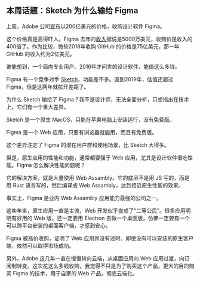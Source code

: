 ## 本周话题：Sketch 为什么输给 Figma

上周，Adobe 公司[宣布](https://36kr.com/p/1917326805803014)以200亿美元的价格，收购设计软件 Figma。

这个价格真是高得吓人。Figma 去年的[收入](https://www.cbinsights.com/company/figma/financials)据说是5000万美元，收购价是收入的400倍了。作为比较，微软2018年收购 GitHub 的价格是75亿美元，那一年 GitHub 的收入约为2亿美元。

谁能想到，一个面向专业用户、2016年才问世的设计软件，能值这么多钱。

Figma 有一个竞争对手 [Sketch](https://www.sketch.com/)，功能差不多。直到2019年，估值还超过 Figma，但是这两年就拉开差距了。

为什么 Sketch 输给了 Figma？我不是设计师，无法全面分析，只想指出在技术上，它们有一个重大差异。

Sketch 是一个原生 MacOS，只能在苹果电脑上安装运行，没有免费版。

Figma 是一个 Web 应用，只要有浏览器就能用，而且有免费版。

这个差异注定了 Figma 的潜在用户群和使用场景，比 Sketch 大得多。

但是，原生应用的性能和功能，通常都要强于 Web 应用，尤其是设计软件很吃性能。Figma 怎么解决性能问题呢？

它的解决方案，就是大量使用 Web Assambly。它的底层不是用 JS 写的，而是用 Rust 语言写的，然后编译成 Web Assambly，达到接近原生性能的效果。

事实上，Figma 是业内 Web Assambly 应用能力最强的公司之一。

这些年来，原生应用一直是主流，Web 开发似乎变成了“二等公民”。很多应用明明有好用的 Web 版，还一定要用 Electron 去做一个桌面版，仿佛一定要有一个可以跨平台安装的桌面客户端，才感到安心。

Figma 被高价收购，证明了 Web 应用并没有过时。即使没有可以安装的原生客户端，依然可以取得市场成功。

另外，Adobe 这几年一直在慢慢转向云端，从桌面应用向 Web 应用过渡，向订阅制转变。这次花这么多钱收购，我觉得不只是为了购买这个产品，更大的目的购买 Figma 的技术，用于自家的 Web 产品，彻底云端化。

